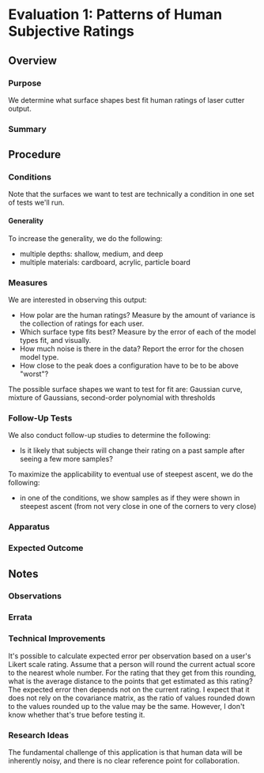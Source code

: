 # Evaluation 1: Patterns of Human Subjective Ratings

## Overview

### Purpose

We determine what surface shapes best fit human ratings of laser cutter output.

### Summary

## Procedure

### Conditions

Note that the surfaces we want to test are technically a condition in one set of tests we'll run.

#### Generality

To increase the generality, we do the following:
* multiple depths: shallow, medium, and deep
* multiple materials: cardboard, acrylic, particle board

### Measures

We are interested in observing this output:
* How polar are the human ratings?  Measure by the amount of variance is the collection of ratings for each user.
* Which surface type fits best?  Measure by the error of each of the model types fit, and visually.
* How much noise is there in the data?  Report the error for the chosen model type.
* How close to the peak does a configuration have to be to be above "worst"?

The possible surface shapes we want to test for fit are: Gaussian curve, mixture of Gaussians, second-order polynomial with thresholds

### Follow-Up Tests

We also conduct follow-up studies to determine the following:
* Is it likely that subjects will change their rating on a past sample after seeing a few more samples?

To maximize the applicability to eventual use of steepest ascent, we do the following:
* in one of the conditions, we show samples as if they were shown in steepest ascent (from not very close in one of the corners to very close)

### Apparatus

### Expected Outcome

## Notes

### Observations

### Errata

### Technical Improvements

It's possible to calculate expected error per observation based on a user's Likert scale rating.
Assume that a person will round the current actual score to the nearest whole number.
For the rating that they get from this rounding, what is the average distance to the points that get estimated as this rating?
The expected error then depends not on the current rating.
I expect that it does not rely on the covariance matrix, as the ratio of values rounded down to the values rounded up to the value may be the same.
However, I don't know whether that's true before testing it.

### Research Ideas

The fundamental challenge of this application is that human data will be inherently noisy, and there is no clear reference point for collaboration.
